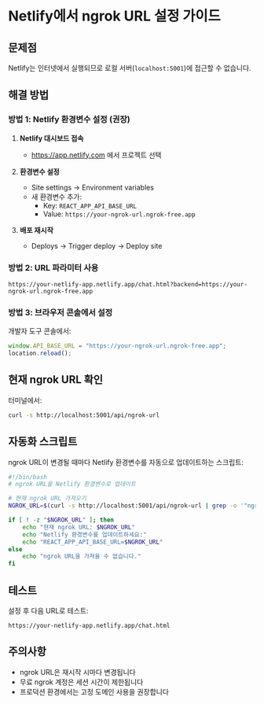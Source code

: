 # Netlify에서 ngrok URL 설정 가이드

## 문제점
Netlify는 인터넷에서 실행되므로 로컬 서버(`localhost:5001`)에 접근할 수 없습니다.

## 해결 방법

### 방법 1: Netlify 환경변수 설정 (권장)

1. **Netlify 대시보드 접속**
   - https://app.netlify.com 에서 프로젝트 선택

2. **환경변수 설정**
   - Site settings → Environment variables
   - 새 환경변수 추가:
     - Key: `REACT_APP_API_BASE_URL`
     - Value: `https://your-ngrok-url.ngrok-free.app`

3. **배포 재시작**
   - Deploys → Trigger deploy → Deploy site

### 방법 2: URL 파라미터 사용

```
https://your-netlify-app.netlify.app/chat.html?backend=https://your-ngrok-url.ngrok-free.app
```

### 방법 3: 브라우저 콘솔에서 설정

개발자 도구 콘솔에서:
```javascript
window.API_BASE_URL = "https://your-ngrok-url.ngrok-free.app";
location.reload();
```

## 현재 ngrok URL 확인

터미널에서:
```bash
curl -s http://localhost:5001/api/ngrok-url
```

## 자동화 스크립트

ngrok URL이 변경될 때마다 Netlify 환경변수를 자동으로 업데이트하는 스크립트:

```bash
#!/bin/bash
# ngrok URL을 Netlify 환경변수로 업데이트

# 현재 ngrok URL 가져오기
NGROK_URL=$(curl -s http://localhost:5001/api/ngrok-url | grep -o '"ngrok_url":"[^"]*"' | cut -d'"' -f4)

if [ ! -z "$NGROK_URL" ]; then
    echo "현재 ngrok URL: $NGROK_URL"
    echo "Netlify 환경변수를 업데이트하세요:"
    echo "REACT_APP_API_BASE_URL=$NGROK_URL"
else
    echo "ngrok URL을 가져올 수 없습니다."
fi
```

## 테스트

설정 후 다음 URL로 테스트:
```
https://your-netlify-app.netlify.app/chat.html
```

## 주의사항

- ngrok URL은 재시작 시마다 변경됩니다
- 무료 ngrok 계정은 세션 시간이 제한됩니다
- 프로덕션 환경에서는 고정 도메인 사용을 권장합니다

